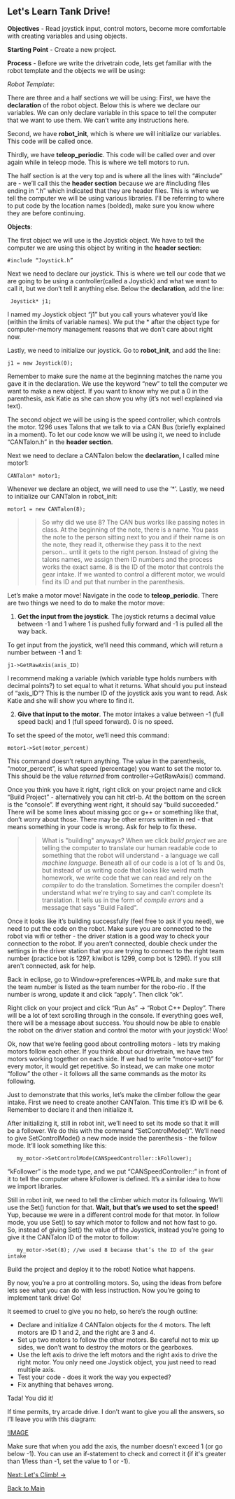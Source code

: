 ## Let's Learn Tank Drive!

**Objectives** - Read joystick input, control motors, become more comfortable with creating variables and using objects.

**Starting Point** - Create a new project.

**Process** - 
Before we write the drivetrain code, lets get familiar with the robot template and the objects we will be using:

_Robot Template_:

There are three and a half sections we will be using:
First, we have the **declaration** of the robot object. Below this is where we declare our variables. We can only declare variable in this space to tell the computer that we want to use them. We can’t write any instructions here.

Second, we have **robot_init**, which is where we will initialize our variables. This code will be called once.

Thirdly, we have **teleop_periodic**. This code will be called over and over again while in teleop mode. This is where we tell motors to run.

The half section is at the very top and is where all the lines with “#include” are - we’ll call this the **header section** because we are #including files ending in “.h” which indicated that they are header files. This is where we tell the computer we will be using various libraries.  I’ll be referring to where to put code by the location names (bolded), make sure you know where they are before continuing.

**Objects**:

The first object we will use is the Joystick object. We have to tell the computer we are using this object by writing in the **header section**:

```	#include “Joystick.h” ```

Next we need to declare our joystick. This is where we tell our code that we are going to be using a controller(called a Joystick) and what we want to call it, but we don’t tell it anything else. Below the **declaration**, add the line:

```	Joystick* j1;```
	
I named my Joystick object “j1” but you call yours whatever you’d like (within the limits of variable names). We put the * after the object type for computer-memory management reasons that we don’t care about right now.
	
	
Lastly, we need to initialize our joystick. Go to **robot_init**, and add the line:

```	j1 = new Joystick(0); ```
	
Remember to make sure the name at the beginning matches the name you gave it in the declaration. We use the keyword “new” to tell the computer we want to make a new object. If you want to know why we put a 0 in the parenthesis, ask Katie as she can show you why (it’s not well explained via text).

The second object we will be using is the speed controller, which controls the motor. 1296 uses Talons that we talk to via a CAN Bus (briefly explained in a moment). To let our code know we will be using it, we need to include “CANTalon.h” in the **header section**.
	
Next we need to declare a CANTalon below the **declaration,** I called mine motor1:
	
``` CANTalon* motor1; ```
	
Whenever we declare an object, we will need to use the ‘\*’. Lastly, we need to initialize our CANTalon in robot_init:

```motor1 = new CANTalon(8); ```
	
>>So why did we use 8? The CAN bus works like passing notes in class. At the beginning of the note, there is a name. You pass the note to the person sitting next to you and if their name is on the note, they read it, otherwise they pass it to the next person… until it gets to the right person. Instead of giving the talons names, we assign them ID numbers and the process works the exact same. 8 is the ID of the motor that controls the gear intake. If we wanted to control a different motor, we would find its ID and put that number in the parenthesis. 

	
Let’s make a motor move! Navigate in the code to **teleop_periodic**. There are two things we need to do to make the motor move:

1) **Get the input from the joystick**. The joystick returns a decimal value between -1 and 1 where 1 is pushed fully forward and -1 is pulled all the way back.

To get input from the joystick, we’ll need this command, which will return a number between -1 and 1:

```	j1->GetRawAxis(axis_ID) ```

I recommend making a variable (which variable type holds numbers with decimal points?) to set equal to what it returns. What should you put instead of “axis_ID”? This is the number ID of the joystick axis you want to read. Ask Katie and she will show you where to find it.


2) **Give that input to the motor**. The motor intakes a value between -1 (full speed back) and 1 (full speed forward). 0 is no speed. 

To set the speed of the motor, we’ll need this command:

```	motor1->Set(motor_percent) ```

This command doesn’t return anything. The value in the parenthesis, “motor_percent”, is what speed (percentage) you want to set the motor to. This should be the value _returned_ from controller->GetRawAxis() command. 


Once you think you have it right, right click on your project name and click “Build Project” - alternatively you can hit ctrl-b. At the bottom on the screen is the “console”. If everything went right, it should say “build succeeded.” There will be some lines about missing gcc or g++ or something like that, don’t worry about those. There may be other errors written in red - that means something in your code is wrong. Ask for help to fix these. 

>> What is "building" anyways? When we click *build project* we are telling the computer to translate our human readable code to something that the robot will understand - a language we call *machine language*. Beneath all of our code is a lot of 1s and 0s, but instead of us writing code that looks like weird math homework, we write code that we can read and rely on the *compiler* to do the translation. Sometimes the compiler doesn't understand what we're trying to say and can't complete its translation. It tells us in the form of *compile errors* and a message that says "Build Failed". 

Once it looks like it’s building successfully (feel free to ask if you need), we need to put the code on the robot. Make sure you are connected to the robot via wifi or tether - the driver station is a good way to check your connection to the robot. If you aren’t connected, double check under the settings in the driver station that you are trying to connect to the right team number (practice bot is 1297, kiwibot is 1299, comp bot is 1296). If you still aren't connected, ask for help. 

Back in eclipse, go to Window->preferences->WPILib, and make sure that the team number is listed as the team number for the robo-rio . If the number is wrong, update it and click “apply”. Then click “ok”.

Right click on your project and click “Run As” -> “Robot C++ Deploy”. There will be a lot of text scrolling through in the console. If everything goes well, there will be a message about success. You should now be able to enable the robot on the driver station and control the motor with your joystick! Woo!

Ok, now that we’re feeling good about controlling motors - lets try making motors follow each other. If you think about our drivetrain, we have two motors working together on each side. If we had to write “motor->set()” for every motor, it would get repetitive. So instead, we can make one motor “follow” the other - it follows all the same commands as the motor its following.

Just to demonstrate that this works, let’s make the climber follow the gear intake. First we need to create another CANTalon. This time it’s ID will be 6. Remember to declare it and then initialize it. 

After initializing it, still in robot init, we’ll need to set its mode so that it will be a follower. We do this with the command “SetControlMode()”. We’ll need to give SetControlMode() a new mode inside the parenthesis - the follow mode. It’ll look something like this:

 ```	my_motor->SetControlMode(CANSpeedController::kFollower); ```

“kFollower” is the mode type, and we put “CANSpeedController::” in front of it to tell the computer where kFollower is defined. It’s a similar idea to how we import libraries.

Still in robot init, we need to tell the climber which motor its following. We’ll use the Set() function for that. **Wait, but that’s we used to set the speed!** Yup, because we were in a different control mode for that motor. In follow mode, you use Set() to say which motor to follow and not how fast to go. So, instead of giving Set() the value of the Joystick, instead you’re going to give it the CANTalon ID of the motor to follow:

 ```	my_motor->Set(8); //we used 8 because that’s the ID of the gear intake ```

Build the project and deploy it to the robot! Notice what happens.


By now, you’re a pro at controlling motors. So, using the ideas from before lets see what you can do with less instruction. Now you’re going to implement tank drive! Go!


It seemed to cruel to give you no help, so here’s the rough outline:
 
 - Declare and initialize 4 CANTalon objects for the 4 motors. The left motors are ID 1 and 2, and the right are 3 and 4. 
 - Set up two motors to follow the other motors. Be careful not to mix up sides, we don’t want to destroy the motors or the gearboxes. 
 - Use the left axis to drive the left motors and the right axis to drive the right motor. You only need one Joystick object, you just need to read multiple axis.
 - Test your code - does it work the way you expected?
 - Fix anything that behaves wrong.

Tada! You did it!

If time permits, try arcade drive. I don’t want to give you all the answers, so I’ll leave you with this diagram:

[!IMAGE](../../Images/arcadedrive.PNG)

Make sure that when you add the axis, the number doesn’t exceed 1 (or go below -1). You can use an if-statement to check and correct it (if it's greater than 1/less than -1, set the value to 1 or -1). 


[Next: Let's Climb! ->](LLClimb.md)

[Back to Main](../../README.md)
